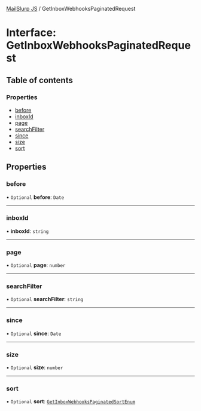 [MailSlurp JS](../README.md) / GetInboxWebhooksPaginatedRequest

# Interface: GetInboxWebhooksPaginatedRequest

## Table of contents

### Properties

- [before](GetInboxWebhooksPaginatedRequest.md#before)
- [inboxId](GetInboxWebhooksPaginatedRequest.md#inboxid)
- [page](GetInboxWebhooksPaginatedRequest.md#page)
- [searchFilter](GetInboxWebhooksPaginatedRequest.md#searchfilter)
- [since](GetInboxWebhooksPaginatedRequest.md#since)
- [size](GetInboxWebhooksPaginatedRequest.md#size)
- [sort](GetInboxWebhooksPaginatedRequest.md#sort)

## Properties

### before

• `Optional` **before**: `Date`

___

### inboxId

• **inboxId**: `string`

___

### page

• `Optional` **page**: `number`

___

### searchFilter

• `Optional` **searchFilter**: `string`

___

### since

• `Optional` **since**: `Date`

___

### size

• `Optional` **size**: `number`

___

### sort

• `Optional` **sort**: [`GetInboxWebhooksPaginatedSortEnum`](../enums/GetInboxWebhooksPaginatedSortEnum.md)
